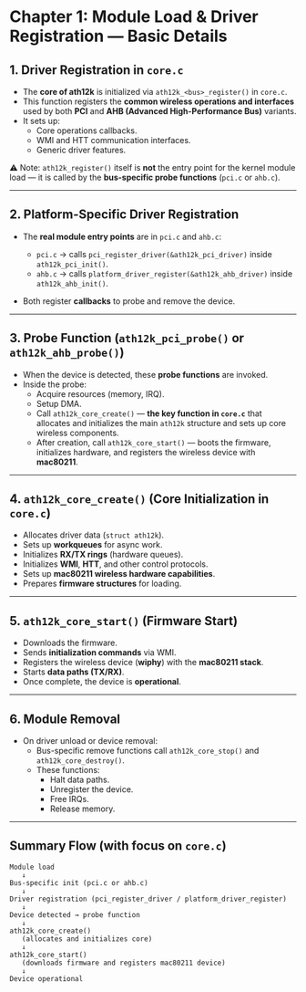 # Chapter 1: Module Load & Driver Registration — Basic Details

## 1. Driver Registration in `core.c`

- The **core of ath12k** is initialized via `ath12k_<bus>_register()` in `core.c`.  
- This function registers the **common wireless operations and interfaces** used by both **PCI** and **AHB (Advanced High-Performance Bus)** variants.  
- It sets up:
  - Core operations callbacks.  
  - WMI and HTT communication interfaces.  
  - Generic driver features.  

⚠️ Note: `ath12k_register()` itself is **not** the entry point for the kernel module load — it is called by the **bus-specific probe functions** (`pci.c` or `ahb.c`).  

---

## 2. Platform-Specific Driver Registration

- The **real module entry points** are in `pci.c` and `ahb.c`:  
  - `pci.c` → calls `pci_register_driver(&ath12k_pci_driver)` inside `ath12k_pci_init()`.  
  - `ahb.c` → calls `platform_driver_register(&ath12k_ahb_driver)` inside `ath12k_ahb_init()`.  

- Both register **callbacks** to probe and remove the device.

---

## 3. Probe Function (`ath12k_pci_probe()` or `ath12k_ahb_probe()`)

- When the device is detected, these **probe functions** are invoked.  
- Inside the probe:
  - Acquire resources (memory, IRQ).  
  - Setup DMA.  
  - Call `ath12k_core_create()` — **the key function in `core.c`** that allocates and initializes the main `ath12k` structure and sets up core wireless components.  
  - After creation, call `ath12k_core_start()` — boots the firmware, initializes hardware, and registers the wireless device with **mac80211**.  

---

## 4. `ath12k_core_create()` (Core Initialization in `core.c`)

- Allocates driver data (`struct ath12k`).  
- Sets up **workqueues** for async work.  
- Initializes **RX/TX rings** (hardware queues).  
- Initializes **WMI**, **HTT**, and other control protocols.  
- Sets up **mac80211 wireless hardware capabilities**.  
- Prepares **firmware structures** for loading.  

---

## 5. `ath12k_core_start()` (Firmware Start)

- Downloads the firmware.  
- Sends **initialization commands** via WMI.  
- Registers the wireless device (**wiphy**) with the **mac80211 stack**.  
- Starts **data paths (TX/RX)**.  
- Once complete, the device is **operational**.  

---

## 6. Module Removal

- On driver unload or device removal:  
  - Bus-specific remove functions call `ath12k_core_stop()` and `ath12k_core_destroy()`.  
  - These functions:
    - Halt data paths.  
    - Unregister the device.  
    - Free IRQs.  
    - Release memory.  

---

## Summary Flow (with focus on `core.c`)

```text
Module load
   ↓
Bus-specific init (pci.c or ahb.c)
   ↓
Driver registration (pci_register_driver / platform_driver_register)
   ↓
Device detected → probe function
   ↓
ath12k_core_create()
   (allocates and initializes core)
   ↓
ath12k_core_start()
   (downloads firmware and registers mac80211 device)
   ↓
Device operational
```